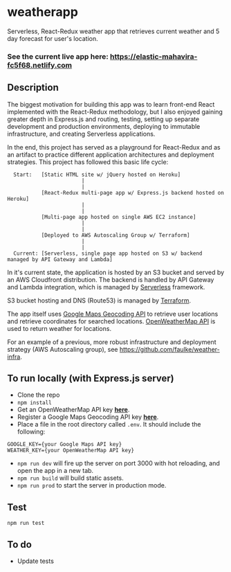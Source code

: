 # weatherapp
Serverless, React-Redux weather app that retrieves current weather and 5 day forecast for user's location.

### See the current live app here: https://elastic-mahavira-fc5f68.netlify.com

## Description
The biggest motivation for building this app was to learn front-end React implemented with the React-Redux methodology, but I also enjoyed gaining greater depth in Express.js and routing, testing, setting up separate development and production environments, deploying to immutable infrastructure, and creating Serverless applications.

In the end, this project has served as a playground for React-Redux and as an artifact to practice different application architectures and deployment strategies.  This project has followed this basic life cycle:
```
  Start:   [Static HTML site w/ jQuery hosted on Heroku]
                        |
                        |
           [React-Redux multi-page app w/ Express.js backend hosted on Heroku]
                        |
                        |
           [Multi-page app hosted on single AWS EC2 instance]
                        |
                        |
           [Deployed to AWS Autoscaling Group w/ Terraform]
                        |
                        |
  Current: [Serverless, single page app hosted on S3 w/ backend managed by API Gateway and Lambda]
```

In it's current state, the application is hosted by an S3 bucket and served by an AWS Cloudfront distribution.  The backend is handled by API Gateway and Lambda integration, which is managed by [Serverless](https://github.com/serverless/serverless) framework.

S3 bucket hosting and DNS (Route53) is managed by [Terraform](https://github.com/hashicorp/terraform).

The app itself uses [Google Maps Geocoding API](https://developers.google.com/maps/documentation/geocoding/intro) to retrieve user locations and retrieve coordinates for searched locations. [OpenWeatherMap API](https://openweathermap.org/) is used to return weather for locations.

For an example of a previous, more robust infrastructure and deployment strategy (AWS Autoscaling group), see https://github.com/faulke/weather-infra.

## To run locally (with Express.js server)
- Clone the repo
- `npm install`
- Get an OpenWeatherMap API key **[here](http://openweathermap.org/appid)**.
- Register a Google Maps Geocoding API key **[here](https://developers.google.com/maps/documentation/geocoding/get-api-key#key)**.
- Place a file in the root directory called `.env`. It should include the following:
```
GOOGLE_KEY={your Google Maps API key}
WEATHER_KEY={your OpenWeatherMap API key}
```
- `npm run dev` will fire up the server on port 3000 with hot reloading, and open the app in a new tab.
- `npm run build` will build static assets. 
- `npm run prod` to start the server in production mode.

## Test
`npm run test`

## To do
- Update tests
